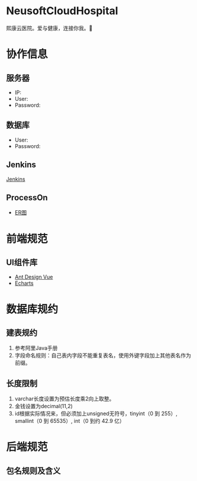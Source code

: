 # NeusoftCloudHospital
熙康云医院。爱与健康，连接你我。🏥


# 协作信息
## 服务器
- IP: 
- User: 
- Password: 

## 数据库
- User: 
- Password: 

## Jenkins
[Jenkins]()

## ProcessOn
- [ER图]()

# 前端规范
## UI组件库
- [Ant Design Vue](https://vue.ant.design/docs/vue/introduce/)
- [Echarts]()

# 数据库规约
## 建表规约
1. 参考阿里Java手册
2. 字段命名规则：自己表内字段不能重复表名，使用外键字段加上其他表名作为前缀。

## 长度限制
1. varchar长度设置为预估长度乘2向上取整。
2. 金钱设置为decimal(11,2)
3. id根据实际情况来，但必须加上unsigned无符号，tinyint（0 到 255）, smallint（0 到 65535）, int（0 到约 42.9 亿）

# 后端规范
## 包名规则及含义
